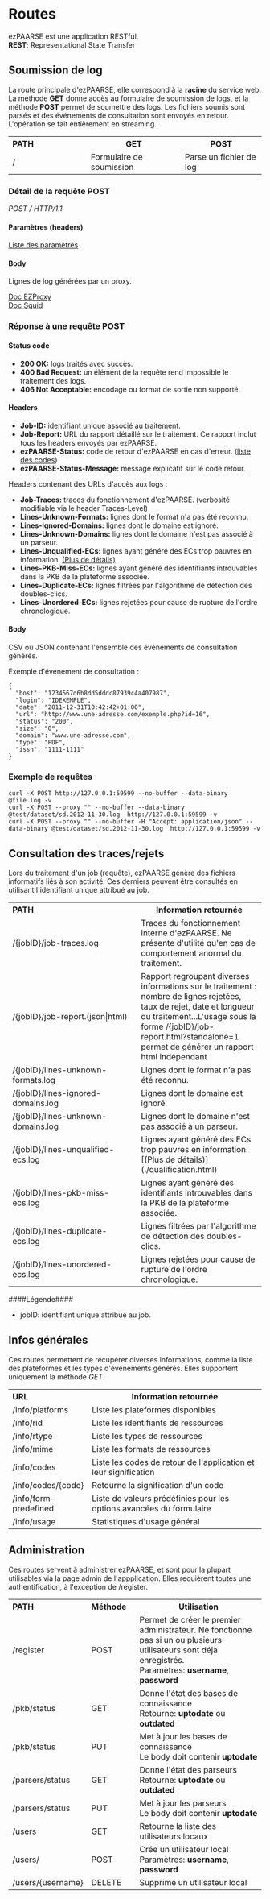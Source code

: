 # Routes #

ezPAARSE est une application RESTful.  
**REST**: Representational State Transfer

## Soumission de log ##
La route principale d'ezPAARSE, elle correspond à la **racine** du service web. La méthode **GET** donne accès au formulaire de soumission de logs, et la méthode **POST** permet de soumettre des logs. Les fichiers soumis sont parsés et des événements de consultation sont envoyés en retour. L'opération se fait entièrement en streaming.

<table>
  <tr>
      <th style="text-align:left;width:140px;">PATH</th>
      <th> GET </th>
      <th> POST </th>
  </tr>
  <tr>
    <td>/</td>
    <td>Formulaire de soumission</td>
    <td>Parse un fichier de log</td>
  </tr>
</table>

 
### Détail de la requête POST ###

*POST / HTTP/1.1*

#### Paramètres (headers) ####
[Liste des paramètres](./parametres.html)

#### Body ####

Lignes de log générées par un proxy.

[Doc EZProxy](http://www.oclc.org/support/documentation/ezproxy/cfg/logformat/)  
[Doc Squid](http://www.squid-cache.org/Doc/config/logformat/)

### Réponse à une requête POST ###

#### Status code ####

-   **200 OK:** logs traités avec succès.
-   **400 Bad Request:** un élément de la requête rend impossible le traitement des logs.
-   **406 Not Acceptable:** encodage ou format de sortie non supporté.

#### Headers ####
-   **Job-ID:** identifiant unique associé au traitement.  
-   **Job-Report:** URL du rapport détaillé sur le traitement. Ce rapport inclut tous les headers envoyés par ezPAARSE.  
-   **ezPAARSE-Status:** code de retour d'ezPAARSE en cas d'erreur. ([liste des codes](/info/codes))  
-   **ezPAARSE-Status-Message:** message explicatif sur le code retour.  

Headers contenant des URLs d'accès aux logs :  

-   **Job-Traces:** traces du fonctionnement d'ezPAARSE. (verbosité modifiable via le header Traces-Level)  
-   **Lines-Unknown-Formats:** lignes dont le format n'a pas été reconnu.  
-   **Lines-Ignored-Domains:** lignes dont le domaine est ignoré.  
-   **Lines-Unknown-Domains:** lignes dont le domaine n'est pas associé à un parseur.  
-   **Lines-Unqualified-ECs:** lignes ayant généré des ECs trop pauvres en information. [(Plus de détails)](./qualification.html)  
-   **Lines-PKB-Miss-ECs:** lignes ayant généré des identifiants introuvables dans la PKB de la plateforme associée.  
-   **Lines-Duplicate-ECs:** lignes filtrées par l'algorithme de détection des doubles-clics.  
-   **Lines-Unordered-ECs:** lignes rejetées pour cause de rupture de l'ordre chronologique.  

#### Body ####

CSV ou JSON contenant l'ensemble des événements de consultation générés.

Exemple d'événement de consultation :

```
{
  "host": "1234567d6b8dd5dddc87939c4a407987",
  "login": "IDEXEMPLE",
  "date": "2011-12-31T10:42:42+01:00",
  "url": "http://www.une-adresse.com/exemple.php?id=16",
  "status": "200",
  "size": "0",
  "domain": "www.une-adresse.com",
  "type": "PDF",
  "issn": "1111-1111"
}
```

### Exemple de requêtes ###
```shell
curl -X POST http://127.0.0.1:59599 --no-buffer --data-binary @file.log -v
curl -X POST --proxy "" --no-buffer --data-binary @test/dataset/sd.2012-11-30.log  http://127.0.0.1:59599 -v
curl -X POST --proxy "" --no-buffer -H "Accept: application/json" --data-binary @test/dataset/sd.2012-11-30.log  http://127.0.0.1:59599 -v
```

## Consultation des traces/rejets ##

Lors du traitement d'un job (requête), ezPAARSE génère des fichiers informatifs liés à son activité. Ces derniers peuvent être consultés en utilisant l'identifiant unique attribué au job.

<table>
    <tr>
        <th style="text-align:left;width:240px;">PATH</th>
        <th>Information retournée</th>
    </tr>
    <tr>
      <td>/{jobID}/job-traces.log</td>
      <td>Traces du fonctionnement interne d'ezPAARSE. Ne présente d'utilité qu'en cas de comportement anormal du traitement.</td>
    </tr>
    <tr>
      <td>/{jobID}/job-report.(json|html)</td>
      <td>Rapport regroupant diverses informations sur le traitement : nombre de lignes rejetées, taux de rejet, date et longueur du traitement...L'usage sous la forme /{jobID}/job-report.html?standalone=1 permet de générer un rapport html indépendant</td>
    </tr>
    <tr>
      <td>/{jobID}/lines-unknown-formats.log</td>
      <td>Lignes dont le format n'a pas été reconnu.</td>
    </tr>
    <tr>
      <td>/{jobID}/lines-ignored-domains.log</td>
      <td>Lignes dont le domaine est ignoré.</td>
    </tr>
    <tr>
      <td>/{jobID}/lines-unknown-domains.log</td>
      <td>Lignes dont le domaine n'est pas associé à un parseur.</td>
    </tr>
    <tr>
      <td>/{jobID}/lines-unqualified-ecs.log</td>
      <td>Lignes ayant généré des ECs trop pauvres en information. [(Plus de détails)](./qualification.html)</td>
    </tr>
    <tr>
      <td>/{jobID}/lines-pkb-miss-ecs.log</td>
      <td>Lignes ayant généré des identifiants introuvables dans la PKB de la plateforme associée.</td>
    </tr>
    <tr>
      <td>/{jobID}/lines-duplicate-ecs.log</td>
      <td>Lignes filtrées par l'algorithme de détection des doubles-clics.</td>
    </tr>
    <tr>
      <td>/{jobID}/lines-unordered-ecs.log</td>
      <td>Lignes rejetées pour cause de rupture de l'ordre chronologique.</td>
    </tr>
</table>

####Légende####

- jobID: identifiant unique attribué au job.

## Infos générales ##
Ces routes permettent de récupérer diverses informations, comme la liste des plateformes et les types d'événements générés. Elles supportent uniquement la méthode *GET*.

<table>
    <tr>
        <th style="text-align:left;width:140px;">URL</th>
        <th>Information retournée</th>
    </tr>
    <tr>
      <td>/info/platforms</td>
      <td>Liste les plateformes disponibles</td>
    </tr>
    <tr>
      <td>/info/rid</td>
      <td>Liste les identifiants de ressources</td>
    </tr>
    <tr>
      <td>/info/rtype</td>
      <td>Liste les types de ressources</td>
    </tr>
    <tr>
      <td>/info/mime</td>
      <td>Liste les formats de ressources</td>
    </tr>
    <tr>
      <td>/info/codes</td>
      <td>Liste les codes de retour de l'application et leur signification</td>
    </tr>
    <tr>
      <td>/info/codes/{code}</td>
      <td>Retourne la signification d'un code</td>
    </tr>
    <tr>
      <td>/info/form-predefined</td>
      <td>Liste de valeurs prédéfinies pour les options avancées du formulaire</td>
    </tr>
    <tr>
      <td>/info/usage</td>
      <td>Statistiques d'usage général</td>
    </tr>
</table>

## Administration ##
Ces routes servent à administrer ezPAARSE, et sont pour la plupart utilisables via la page admin de l'appplication. Elles requièrent toutes une authentification, à l'exception de /register.

<table>
    <tr>
        <th style="text-align:left;width:140px;">PATH</th>
        <th style="text-align:left;width:80px;">Méthode</th>
        <th>Utilisation</th>
    </tr>
    <tr>
      <td>/register</td>
      <td>POST</td>
      <td>Permet de créer le premier administrateur. Ne fonctionne pas si un ou plusieurs utilisateurs sont déjà enregistrés.
        <br/>Paramètres: <strong>username</strong>, <strong>password</strong></td>
    </tr>
    <tr>
      <td>/pkb/status</td>
      <td>GET</td>
      <td>Donne l'état des bases de connaissance
        <br/>Retourne: <strong>uptodate</strong> ou <strong>outdated</strong></td>
    </tr>
    <tr>
      <td>/pkb/status</td>
      <td>PUT</td>
      <td>Met à jour les bases de connaissance
        <br/>Le body doit contenir <strong>uptodate</strong></td>
    </tr>
    <tr>
      <td>/parsers/status</td>
      <td>GET</td>
      <td>Donne l'état des parseurs
        <br/>Retourne: <strong>uptodate</strong> ou <strong>outdated</strong></td>
    </tr>
    <tr>
      <td>/parsers/status</td>
      <td>PUT</td>
      <td>Met à jour les parseurs
        <br/>Le body doit contenir <strong>uptodate</strong></td>
    </tr>
    <tr>
      <td>/users</td>
      <td>GET</td>
      <td>Retourne la liste des utilisateurs locaux</td>
    </tr>
    <tr>
      <td>/users/</td>
      <td>POST</td>
      <td>Crée un utilisateur local
        <br/>Paramètres: <strong>username</strong>, <strong>password</strong></td>
    </tr>
    <tr>
      <td>/users/{username}</td>
      <td>DELETE</td>
      <td>Supprime un utilisateur local</td>
    </tr>
</table>
